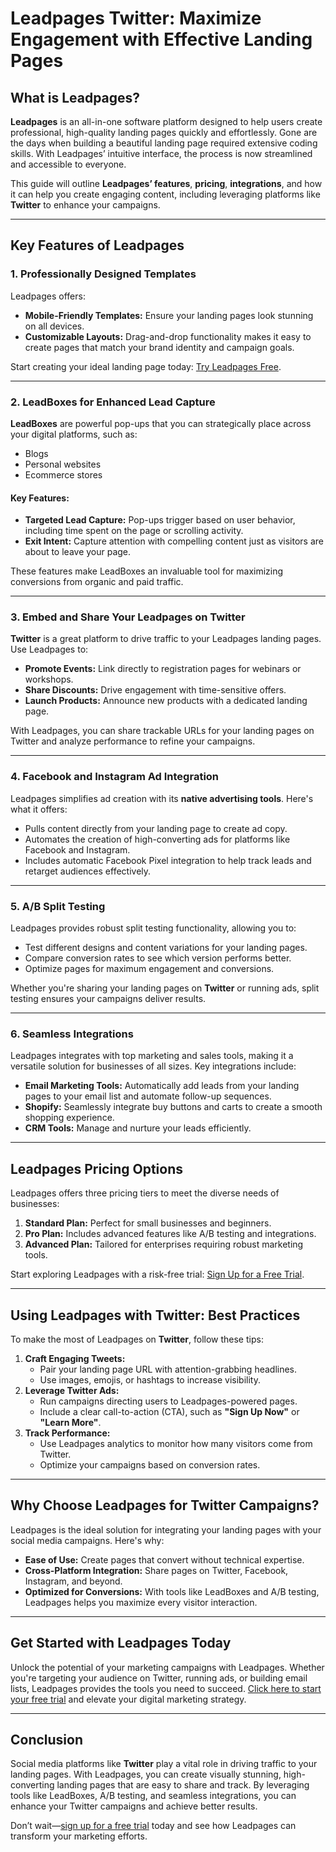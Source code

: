 # **Leadpages Twitter: Maximize Engagement with Effective Landing Pages**

## **What is Leadpages?**

**Leadpages** is an all-in-one software platform designed to help users create professional, high-quality landing pages quickly and effortlessly. Gone are the days when building a beautiful landing page required extensive coding skills. With Leadpages’ intuitive interface, the process is now streamlined and accessible to everyone.

This guide will outline **Leadpages’ features**, **pricing**, **integrations**, and how it can help you create engaging content, including leveraging platforms like **Twitter** to enhance your campaigns.

---

## **Key Features of Leadpages**

### **1. Professionally Designed Templates**
Leadpages offers:
- **Mobile-Friendly Templates:** Ensure your landing pages look stunning on all devices.
- **Customizable Layouts:** Drag-and-drop functionality makes it easy to create pages that match your brand identity and campaign goals.

Start creating your ideal landing page today: [Try Leadpages Free](https://bit.ly/LEadPages).

---

### **2. LeadBoxes for Enhanced Lead Capture**
**LeadBoxes** are powerful pop-ups that you can strategically place across your digital platforms, such as:
- Blogs
- Personal websites
- Ecommerce stores

#### Key Features:
- **Targeted Lead Capture:** Pop-ups trigger based on user behavior, including time spent on the page or scrolling activity.
- **Exit Intent:** Capture attention with compelling content just as visitors are about to leave your page.

These features make LeadBoxes an invaluable tool for maximizing conversions from organic and paid traffic.

---

### **3. Embed and Share Your Leadpages on Twitter**
**Twitter** is a great platform to drive traffic to your Leadpages landing pages. Use Leadpages to:
- **Promote Events:** Link directly to registration pages for webinars or workshops.
- **Share Discounts:** Drive engagement with time-sensitive offers.
- **Launch Products:** Announce new products with a dedicated landing page.

With Leadpages, you can share trackable URLs for your landing pages on Twitter and analyze performance to refine your campaigns.

---

### **4. Facebook and Instagram Ad Integration**
Leadpages simplifies ad creation with its **native advertising tools**. Here's what it offers:
- Pulls content directly from your landing page to create ad copy.
- Automates the creation of high-converting ads for platforms like Facebook and Instagram.
- Includes automatic Facebook Pixel integration to help track leads and retarget audiences effectively.

---

### **5. A/B Split Testing**
Leadpages provides robust split testing functionality, allowing you to:
- Test different designs and content variations for your landing pages.
- Compare conversion rates to see which version performs better.
- Optimize pages for maximum engagement and conversions.

Whether you're sharing your landing pages on **Twitter** or running ads, split testing ensures your campaigns deliver results.

---

### **6. Seamless Integrations**
Leadpages integrates with top marketing and sales tools, making it a versatile solution for businesses of all sizes. Key integrations include:
- **Email Marketing Tools:** Automatically add leads from your landing pages to your email list and automate follow-up sequences.
- **Shopify:** Seamlessly integrate buy buttons and carts to create a smooth shopping experience.
- **CRM Tools:** Manage and nurture your leads efficiently.

---

## **Leadpages Pricing Options**

Leadpages offers three pricing tiers to meet the diverse needs of businesses:
1. **Standard Plan:** Perfect for small businesses and beginners.
2. **Pro Plan:** Includes advanced features like A/B testing and integrations.
3. **Advanced Plan:** Tailored for enterprises requiring robust marketing tools.

Start exploring Leadpages with a risk-free trial: [Sign Up for a Free Trial](https://bit.ly/LEadPages).

---

## **Using Leadpages with Twitter: Best Practices**

To make the most of Leadpages on **Twitter**, follow these tips:
1. **Craft Engaging Tweets:**
   - Pair your landing page URL with attention-grabbing headlines.
   - Use images, emojis, or hashtags to increase visibility.
2. **Leverage Twitter Ads:**
   - Run campaigns directing users to Leadpages-powered pages.
   - Include a clear call-to-action (CTA), such as **"Sign Up Now"** or **"Learn More"**.
3. **Track Performance:**
   - Use Leadpages analytics to monitor how many visitors come from Twitter.
   - Optimize your campaigns based on conversion rates.

---

## **Why Choose Leadpages for Twitter Campaigns?**

Leadpages is the ideal solution for integrating your landing pages with your social media campaigns. Here's why:
- **Ease of Use:** Create pages that convert without technical expertise.
- **Cross-Platform Integration:** Share pages on Twitter, Facebook, Instagram, and beyond.
- **Optimized for Conversions:** With tools like LeadBoxes and A/B testing, Leadpages helps you maximize every visitor interaction.

---

## **Get Started with Leadpages Today**

Unlock the potential of your marketing campaigns with Leadpages. Whether you're targeting your audience on Twitter, running ads, or building email lists, Leadpages provides the tools you need to succeed. [Click here to start your free trial](https://bit.ly/LEadPages) and elevate your digital marketing strategy.

---

## **Conclusion**

Social media platforms like **Twitter** play a vital role in driving traffic to your landing pages. With Leadpages, you can create visually stunning, high-converting landing pages that are easy to share and track. By leveraging tools like LeadBoxes, A/B testing, and seamless integrations, you can enhance your Twitter campaigns and achieve better results.

Don’t wait—[sign up for a free trial](https://bit.ly/LEadPages) today and see how Leadpages can transform your marketing efforts.
